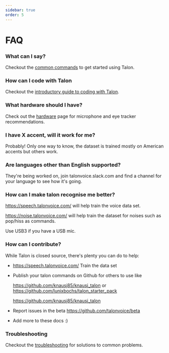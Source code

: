 ```yaml
---
sidebar: true
order: 5
---
```


# FAQ

### What can I say?  
Checkout the [common commands](https://talon.wiki/getting_started/#list-of-common-commands-to-get-started-with-talon) to get started using Talon.

### How can I code with Talon
Checkout the [introductory guide to coding with Talon](https://talon.wiki/working_with_code/).

### What hardware should I have?
Check out the [hardware](https://talon.wiki/getting_started/#hardware) page for microphone and eye tracker recommendations.  

### I have X accent, will it work for me? 

Probably! Only one way to know, the dataset is trained mostly
on American accents but others work.

### Are languages other than English supported?

They're being worked on, join talonvoice.slack.com 
and find a channel for your language to see how it's going.

### How can I make talon recognise me better?

https://speech.talonvoice.com/ will help train the voice data set.  

https://noise.talonvoice.com/ will help train the dataset for noises such as pop/hiss as commands.

Use USB3 if you have a USB mic.

### How can I contribute?

While Talon is closed source, there's plenty you can do to help:

* https://speech.talonvoice.com/ Train the data set
* Publish your talon commands on Github for others to use like 

    https://github.com/knausj85/knausj_talon or https://github.com/lunixbochs/talon_starter_pack

    https://github.com/knausj85/knausj_talon

* Report issues in the beta https://github.com/talonvoice/beta
* Add more to these docs :)

### Troubleshooting
Checkout the [troubleshooting](https://talon.wiki/troubleshooting/) for solutions to common problems.
